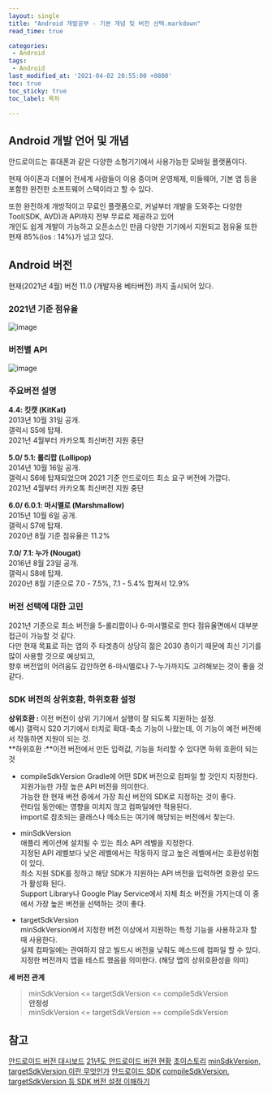 ```yaml
---
layout: single
title: "Android 개발공부 - 기본 개념 및 버전 선택.markdown"
read_time: true

categories: 
 - Android
tags: 
 - Android
last_modified_at: '2021-04-02 20:55:00 +0800'
toc: true
toc_sticky: true
toc_label: 목차

---
```

## Android 개발 언어 및 개념

안드로이드는 휴대폰과 같은 다양한 소형기기에서 사용가능한 모바일 플랫폼이다.   

현재 아이폰과 더불어 전세계 사람들이 이용 중이며 운영체제, 미들웨어, 기본 앱 등을 포함한 완전한 소프트웨어 스택이라고 할 수 있다.  

또한 완전하게 개방적이고 무료인 플랫폼으로, 커널부터 개발을 도와주는 다양한 Tool(SDK, AVD)과 API까지 전부 무료로 제공하고 있어    
개인도 쉽게 개발이 가능하고 오픈소스인 만큼 다양한 기기에서 지원되고 점유율 또한 현재 85%(ios : 14%)가 넘고 있다.   

## Android 버전

현재(2021년 4월)  버전 11.0 (개발자용 베타버전) 까지  출시되어 있다.    



### **2021년 기준 점유율**   

![image](https://user-images.githubusercontent.com/66898243/113575048-40009300-9658-11eb-8bb0-954d63ac0068.png)   


### **버전별 API**

![image](https://user-images.githubusercontent.com/66898243/113575078-4b53be80-9658-11eb-900d-7ef7a52d6e85.png)



### **주요버전 설명**   

**4.4: 킷캣 (KitKat)**   
2013년 10월 31일 공개.   
갤럭시 S5에 탑재.     
2021년 4월부터 카카오톡 최신버전 지원 중단     

**5.0/ 5.1: 롤리팝 (Lollipop)**     
2014년 10월 16일 공개.   
갤럭시 S6에 탑재되었으며 2021 기준 안드로이드 최소 요구 버전에 가깝다.    
2021년 4월부터 카카오톡 최신버전 지원 중단    

**6.0/ 6.0.1: 마시멜로 (Marshmallow)**    
2015년 10월 6일 공개.    
갤럭시 S7에 탑재.    
2020년 8월 기준 점유율은 11.2%    

**7.0/ 7.1: 누가 (Nougat)**    
2016년 8월 23일 공개.    
갤럭시 S8에 탑재.    
2020년 8월 기준으로 7.0 - 7.5%, 7.1 - 5.4% 합쳐서 12.9%    

   
### 버전 선택에 대한 고민     
2021년 기준으로 최소 버전을 5-롤리팝이나 6-마시멜로로 한다 점유율면에서 대부분 접근이 가능할 것 같다.    
다만 현재 목표로 하는 앱의 주 타겟층이 상당히 젊은 2030 층이기 때문에 최신 기기를 많이 사용할 것으로 예상되고,     
향후 버전업의 어려움도 감안하면 6-마시멜로나 7-누가까지도 고려해보는 것이 좋을 것 같다.

### SDK 버전의 상위호환, 하위호환 설정    
**상위호환 :** 이전 버전이 상위 기기에서 실행이 잘 되도록 지원하는 설정.    
예시) 갤럭시 S20 기기에서  터치로 확대-축소 기능이 나왔는데, 이 기능이 예전 버전에서 작동하면 지원이 되는 것.    
**하위호환 :**이전 버전에서 만든 입력값, 기능을 처리할 수 있다면 하위 호환이 되는 것    



- compileSdkVersion
    Gradle에 어떤 SDK 버전으로 컴파일 할 것인지 지정한다.    
    지원가능한 가장 높은 API 버전을 의미한다.        
    가능한 한 현재 버전 중에서 가장 최신 버전의 SDK로 지정하는 것이 좋다.        
    런타임 동안에는 영향을 미치지 않고 컴파일에만 적용된다.    
    import로 참조되는 클래스나 메소드는 여기에 해당되는 버전에서 찾는다.    

- minSdkVersion        
    애플리 케이션에 설치될 수 있는 최소 API 레벨을 지정한다.        
    지정된 API 레벨보다 낮은 레벨에서는 작동하지 않고 높은 레벨에서는 호환성위험이 있다.        
    최소 지원 SDK를 정하고 해당 SDK가 지원하는 API 버전을 입력하면 호환성 모드가 활성화 된다.    
    Support Library나 Google Play Service에서 자체 최소 버전을 가지는데 이 중에서 가장 높은 버전을 선택하는 것이 좋다.    

- targetSdkVersion        
    minSdkVersion에서 지정한 버전 이상에서 지원하는 특정 기능을 사용하고자 할 때 사용한다.    
    실제 컴파일에는 관여하지 않고 빌드시 버전을 낮춰도 메소드에 컴파일 할 수 있다.    
    지정한 버전까지 앱을 테스트 했음을 의미한다. (해당 앱의 상위호환성을 의미)    

**세 버전 관계**    
> minSdkVersion <= targetSdkVersion <= compileSdkVersion    
**안정성**    
> minSdkVersion <= targetSdkVersion == compileSdkVersion    
    


## 참고
[안드로이드 버전 대시보드](https://developer.android.com/about/dashboards?hl=ko)
[21년도 안드로이드 버전 현황](https://soo0100.tistory.com/1431)
[초이스토리](https://choistory20.tistory.com/2)
[minSdkVersion, targetSdkVersion 이란 무엇인가](https://dreamaz.tistory.com/78)
[안드로이드 SDK](https://developer.android.com/guide/topics/manifest/uses-sdk-element?hl=ko)
[compileSdkVersion, targetSdkVersion 등 SDK 버전 설정 이해하기](https://duzi077.tistory.com/141)